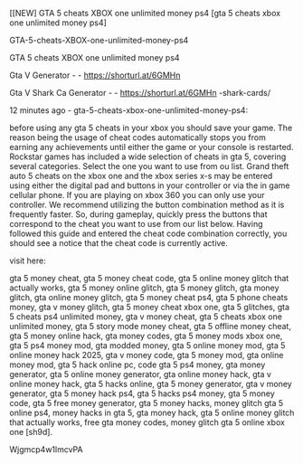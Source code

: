 [[NEW] GTA 5 cheats XBOX one unlimited money ps4 [gta 5 cheats xbox one unlimited money ps4]

GTA-5-cheats-XBOX-one-unlimited-money-ps4

GTA 5 cheats XBOX one unlimited money ps4

Gta V Generator - - https://shorturl.at/6GMHn

Gta V Shark Ca Generator - - https://shorturl.at/6GMHn
-shark-cards/

12 minutes ago - gta-5-cheats-xbox-one-unlimited-money-ps4:

before using any gta 5 cheats in your xbox you should save your game. The reason being the usage of cheat codes automatically stops you from earning any achievements until either the game or your console is restarted. Rockstar games has included a wide selection of cheats in gta 5, covering several categories. Select the one you want to use from ou list. Grand theft auto 5 cheats on the xbox one and the xbox series x-s may be entered using either the digital pad and buttons in your controller or via the in game cellular phone. If you are playing on xbox 360 you can only use your controller. We recommend utilizing the button combination method as it is frequently faster. So, during gameplay, quickly press the buttons that correspond to the cheat you want to use from our list below. Having followed this guide and entered the cheat code combination correctly, you should see a notice that the cheat code is currently active.

visit here:

gta 5 money cheat, gta 5 money cheat code, gta 5 online money glitch that actually works, gta 5 money online glitch, gta 5 money glitch, gta money glitch, gta online money glitch, gta 5 money cheat ps4, gta 5 phone cheats money, gta v money glitch, gta 5 money cheat xbox one, gta 5 glitches, gta 5 cheats ps4 unlimited money, gta v money cheat, gta 5 cheats xbox one unlimited money, gta 5 story mode money cheat, gta 5 offline money cheat, gta 5 money online hack, gta money codes, gta 5 money mods xbox one, gta 5 ps4 money mod, gta modded money, gta 5 online money mod, gta 5 online money hack 2025, gta v money code, gta 5 money mod, gta online money mod, gta 5 hack online pc, code gta 5 ps4 money, gta money generator, gta 5 online money generator, gta online money hack, gta v online money hack, gta 5 hacks online, gta 5 money generator, gta v money generator, gta 5 money hack ps4, gta 5 hacks ps4 money, gta 5 money code, gta 5 free money generator, gta 5 money hacks, money glitch gta 5 online ps4, money hacks in gta 5, gta money hack, gta 5 online money glitch that actually works, free gta money codes, money glitch gta 5 online xbox one [sh9d].

Wjgmcp4w1lmcvPA


